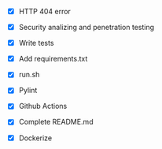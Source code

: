- [x] HTTP 404 error
- [x] Security analizing and penetration testing
- [x] Write tests
- [x] Add requirements.txt
- [x] run.sh
- [x] Pylint
- [x] Github Actions
- [x] Complete README.md
- [x] Dockerize

